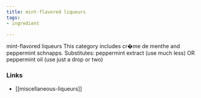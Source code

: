 ```yaml
---
title: mint-flavored liqueurs
tags:
- ingredient

---
```

mint-flavored liqueurs This category includes cr�me de menthe and peppermint schnapps. Substitutes: peppermint extract (use much less) OR peppermint oil (use just a drop or two)

### Links

* [[miscellaneous-liqueurs]]
